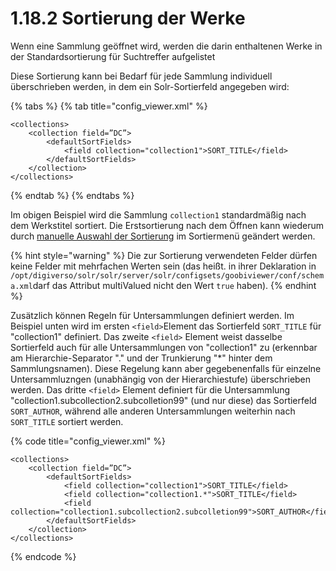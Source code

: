 # 1.18.2 Sortierung der Werke

Wenn eine Sammlung geöffnet wird, werden die darin enthaltenen Werke in der Standardsortierung für Suchtreffer aufgelistet

Diese Sortierung kann bei Bedarf für jede Sammlung individuell überschrieben werden, in dem ein Solr-Sortierfeld angegeben wird:

{% tabs %}
{% tab title="config\_viewer.xml" %}
```markup
<collections>
    <collection field=”DC”>
        <defaultSortFields>
            <field collection="collection1">SORT_TITLE</field>
        </defaultSortFields>
    </collection>
</collections>
```
{% endtab %}
{% endtabs %}

Im obigen Beispiel wird die Sammlung `collection1` standardmäßig nach dem Werkstitel sortiert. Die Erstsortierung nach dem Öffnen kann wiederum durch [manuelle Auswahl der Sortierung](../17/1.md) im Sortiermenü geändert werden.

{% hint style="warning" %}
Die zur Sortierung verwendeten Felder dürfen keine Felder mit mehrfachen Werten sein \(das heißt. in ihrer Deklaration in `/opt/digiverso/solr/solr/server/solr/configsets/goobiviewer/conf/schema.xml`darf das Attribut multiValued nicht den Wert `true` haben\).
{% endhint %}

Zusätzlich können Regeln für Untersammlungen definiert werden. Im Beispiel unten wird im ersten `<field>`Element das Sortierfeld `SORT_TITLE` für "collection1" definiert. Das zweite `<field>` Element weist dasselbe Sortierfeld auch für alle Untersammlungen von "collection1" zu \(erkennbar am Hierarchie-Separator "." und der Trunkierung "\*" hinter dem Sammlungsnamen\). Diese Regelung kann aber gegebenenfalls für einzelne Untersammluzngen \(unabhängig von der Hierarchiestufe\) überschrieben werden. Das dritte `<field>` Element definiert für die Untersammlung "collection1.subcollection2.subcolletion99" \(und nur diese\) das Sortierfeld `SORT_AUTHOR`, während alle anderen Untersammlungen weiterhin nach `SORT_TITLE` sortiert werden. 

{% code title="config\_viewer.xml" %}
```markup
<collections>
    <collection field=”DC”>
        <defaultSortFields>
            <field collection="collection1">SORT_TITLE</field>
            <field collection="collection1.*">SORT_TITLE</field>
            <field collection="collection1.subcollection2.subcolletion99">SORT_AUTHOR</field>   
        </defaultSortFields>
    </collection>
</collections>
```
{% endcode %}

